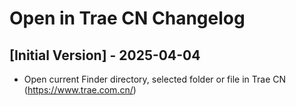 # Open in Trae CN Changelog

## [Initial Version] - 2025-04-04

- Open current Finder directory, selected folder or file in Trae CN (https://www.trae.com.cn/)
